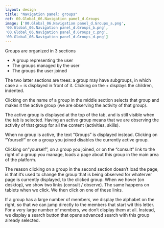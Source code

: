 ```yaml
---
layout: design
title: "Navigation panel: groups"
ref: 00.Global_06.Navigation panel_d.Groups
image: ['00.Global_06.Navigation panel_d.Groups_a.png',
'00.Global_06.Navigation panel_d.Groups_b.png',
'00.Global_06.Navigation panel_d.Groups_c.png',
'00.Global_06.Navigation panel_d.Groups_d.png']
---
```


Groups are organized in 3 sections
- A group representing the user
- The groups managed by the user
- The groups the user joined

The two latter sections are trees: a group may have subgroups, in which case a + is displayed in front of it. Clicking on the + displays the children, indented.

Clicking on the name of a group in the middle section selects that group and makes it the active group (we are observing the activity of that group).

The active group is displayed at the top of the tab, and is still visible when the tab is selected. Having an active group means that we are observing the activity of that group for all the content (activities, skills).

When no group is active, the text “Groups” is displayed instead. Clicking on “Yourself” or on a group you joined disables the currently active group.

Clicking on”yourself”, on a group you joined, or on the “consult” link to the right of a group you manage, loads a page about this group in the main area of the platform.

The reason clicking on a group in the second section doesn’t load the page, is that it’s used to change the group that is being observed for whaterver page is currently displayed, to the clicked group. When we hover (on desktop), we show two links (consult / observe). The same happens on tablets when we click. We then click on one of these links.

If a group has a large number of members, we display the alphabet on the right, so that we can jump directly to the members that start wit this letter. For a very large number of members, we  don’t display them at all. Instead, we display a search button that opens advanced search with this group already selected.
